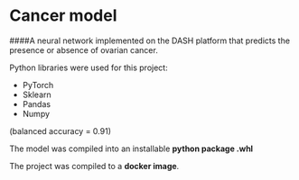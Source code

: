 Cancer model
========
####A neural network implemented on the DASH platform that predicts the presence or absence of ovarian cancer.

Python libraries were used for this project:
* PyTorch
* Sklearn
* Pandas
* Numpy

(balanced accuracy = 0.91)

The model was compiled into an installable **python package .whl**

The project was compiled to a **docker image**.
